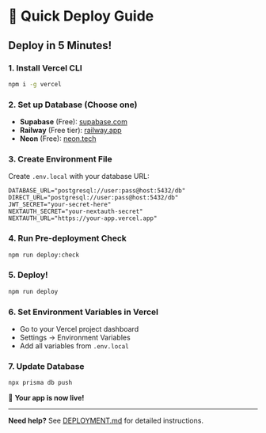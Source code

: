 # 🚀 Quick Deploy Guide

## Deploy in 5 Minutes!

### 1. Install Vercel CLI
```bash
npm i -g vercel
```

### 2. Set up Database (Choose one)
- **Supabase** (Free): [supabase.com](https://supabase.com)
- **Railway** (Free tier): [railway.app](https://railway.app)  
- **Neon** (Free): [neon.tech](https://neon.tech)

### 3. Create Environment File
Create `.env.local` with your database URL:
```env
DATABASE_URL="postgresql://user:pass@host:5432/db"
DIRECT_URL="postgresql://user:pass@host:5432/db"
JWT_SECRET="your-secret-here"
NEXTAUTH_SECRET="your-nextauth-secret"
NEXTAUTH_URL="https://your-app.vercel.app"
```

### 4. Run Pre-deployment Check
```bash
npm run deploy:check
```

### 5. Deploy!
```bash
npm run deploy
```

### 6. Set Environment Variables in Vercel
- Go to your Vercel project dashboard
- Settings → Environment Variables
- Add all variables from `.env.local`

### 7. Update Database
```bash
npx prisma db push
```

🎉 **Your app is now live!**

---

**Need help?** See [DEPLOYMENT.md](DEPLOYMENT.md) for detailed instructions.
